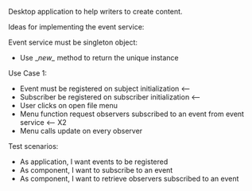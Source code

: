 Desktop application to help writers to create content.

Ideas for implementing the event service:

Event service must be singleton object:
* Use \__new\__ method to return the unique instance

Use Case 1:
* Event must be registered on subject initialization  <--
* Subscriber be registered on subscriber initialization <--
* User clicks on open file menu
* Menu function request observers subscribed to an event
    from event service <-- X2
* Menu calls update on every observer
    
Test scenarios:
* As application, I want events to be registered
* As component, I want to subscribe to an event 
* As component, I want to retrieve observers subscribed to an event
